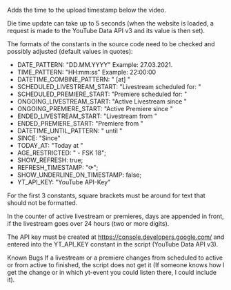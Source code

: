 Adds the time to the upload timestamp below the video.

Die time update can take up to 5 seconds (when the website is loaded, a request is made to the YouTube Data API v3 and its value is then set).

The formats of the constants in the source code need to be checked and possibly adjusted (default values in quotes):

- DATE_PATTERN: "DD.MM.YYYY" Example: 27.03.2021.
- TIME_PATTERN: "HH:mm:ss" Example: 22:00:00
- DATETIME_COMBINE_PATTERN: " [at] "
- SCHEDULED_LIVESTREAM_START: "Livestream scheduled for: "
- SCHEDULED_PREMIERE_START: "Premiere scheduled for: "
- ONGOING_LIVESTREAM_START: "Active Livestream since "
- ONGOING_PREMIERE_START: "Active Premiere since "
- ENDED_LIVESTREAM_START: "Livestream from "
- ENDED_PREMIERE_START: "Premiere from "
- DATETIME_UNTIL_PATTERN: " until "
- SINCE: "Since"
- TODAY_AT: "Today at "
- AGE_RESTRICTED: " - FSK 18";
- SHOW_REFRESH: true;
- REFRESH_TIMESTAMP: "⟳";
- SHOW_UNDERLINE_ON_TIMESTAMP: false;
- YT_API_KEY: "YouTube API-Key"

For the first 3 constants, square brackets must be around for text that should not be formatted.

In the counter of active livestream or premieres, days are appended in front, if the livestream goes over 24 hours (two or more digits).

The API key must be created at https://console.developers.google.com/ and entered into the YT_API_KEY constant in the script (YouTube Data API v3).

Known Bugs
If a livestream or a premiere changes from scheduled to active or from active to finished, the script does not get it (If someone knows how I get the change or in which yt-event you could listen there, I could include it).
